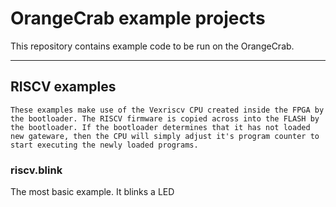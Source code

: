# OrangeCrab example projects
This repository contains example code to be run on the OrangeCrab.

---

## RISCV examples
    These examples make use of the Vexriscv CPU created inside the FPGA by the bootloader. The RISCV firmware is copied across into the FLASH by the bootloader. If the bootloader determines that it has not loaded new gateware, then the CPU will simply adjust it's program counter to start executing the newly loaded programs.

### riscv.blink
The most basic example. It blinks a LED 